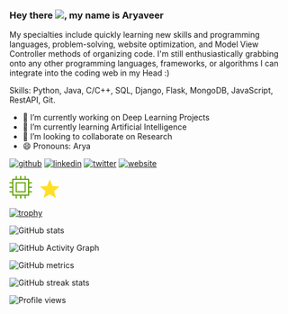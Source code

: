 ### Hey there  <img src="https://media.giphy.com/media/hvRJCLFzcasrR4ia7z/giphy.gif" width="25px">, my name is Aryaveer
My specialties include quickly learning new skills and programming languages, problem-solving, website optimization, and Model View Controller methods of organizing code. I'm still enthusiastically grabbing onto any other programming languages, frameworks, or algorithms I can integrate into the coding web in my Head :) 

Skills: Python, Java, C/C++, SQL, Django, Flask, MongoDB, JavaScript, RestAPI, Git.

- 🔭 I’m currently working on Deep Learning Projects 
- 🌱 I’m currently learning Artificial Intelligence 
- 👯 I’m looking to collaborate on Research 
- 😄 Pronouns: Arya 


[<img src='https://cdn.jsdelivr.net/npm/simple-icons@3.0.1/icons/github.svg' alt='github' height='40'>](https://github.com/Aryavir07)  [<img src='https://cdn.jsdelivr.net/npm/simple-icons@3.0.1/icons/linkedin.svg' alt='linkedin' height='40'>](https://www.linkedin.com/in/https://www.linkedin.com/in/aryavir07//)  [<img src='https://cdn.jsdelivr.net/npm/simple-icons@3.0.1/icons/twitter.svg' alt='twitter' height='40'>](https://twitter.com/@roswell0007)  [<img src='https://cdn.jsdelivr.net/npm/simple-icons@3.0.1/icons/icloud.svg' alt='website' height='40'>](https://aryaveer.herokuapp.com/)  

<a href='https://docs.github.com/en/developers'><img src='https://raw.githubusercontent.com/acervenky/animated-github-badges/master/assets/devbadge.gif' width='40' height='40'></a> <a href='https://stars.github.com/'><img src='https://raw.githubusercontent.com/acervenky/animated-github-badges/master/assets/starbadge.gif' width='35' height='35'></a> 

[![trophy](https://github-profile-trophy.vercel.app/?username=Aryavir07)](https://github.com/ryo-ma/github-profile-trophy)

![GitHub stats](https://github-readme-stats.vercel.app/api?username=Aryavir07&show_icons=true&count_private=true)  

![GitHub Activity Graph](https://activity-graph.herokuapp.com/graph?username=Aryavir07)  

![GitHub metrics](https://metrics.lecoq.io/Aryavir07)  

![GitHub streak stats](https://github-readme-streak-stats.herokuapp.com/?user=Aryavir07)  

![Profile views](https://gpvc.arturio.dev/Aryavir07)  
